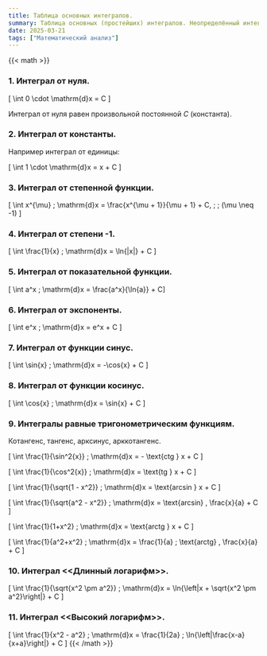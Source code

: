 ```yaml
---
title: Таблица основных интегралов.
summary: Таблица основных (простейших) интегралов. Неопределённый интеграл. Первообразная функции.
date: 2025-03-21
tags: ["Математический анализ"]
---
```


{{< math >}}

### 1. Интеграл от нуля.

\[ \int 0 \cdot \mathrm{d}x = C \]

Интеграл от нуля равен произвольной постоянной $C$ (константа).

### 2. Интеграл от константы.

Например интеграл от единицы:

\[ \int 1 \cdot \mathrm{d}x = x + C \]

### 3. Интеграл от степенной функции.

\[ \int x^{\mu} \; \mathrm{d}x = \frac{x^{\mu + 1}}{\mu + 1} + C, \; \; (\mu \neq -1) \]

### 4. Интеграл от степени -1.

\[ \int \frac{1}{x} \; \mathrm{d}x = \ln{|x|} + C \]

### 5. Интеграл от показательной функции.

\[ \int a^x \; \mathrm{d}x = \frac{a^x}{\ln{a}}  + C\]

### 6. Интеграл от экспоненты.

\[ \int e^x \; \mathrm{d}x = e^x  + C \]

### 7. Интеграл от функции синус.

\[ \int \sin{x} \; \mathrm{d}x = -\cos{x}  + C \]

### 8. Интеграл от функции косинус.

\[ \int \cos{x} \; \mathrm{d}x = \sin{x}  + C \]

### 9. Интегралы равные тригонометрическим функциям.

Котангенс, тангенс, арксинус, арккотангенс.

\[ \int \frac{1}{\sin^2{x}} \; \mathrm{d}x = - \text{ctg } x  + C \]

\[ \int \frac{1}{\cos^2{x}} \; \mathrm{d}x = \text{tg } x  + C \]

\[ \int \frac{1}{\sqrt{1 - x^2}} \; \mathrm{d}x = \text{arcsin } x  + C \]

\[ \int \frac{1}{\sqrt{a^2 - x^2}} \; \mathrm{d}x = \text{arcsin} \, \frac{x}{a}  + C \]

\[ \int \frac{1}{1+x^2} \; \mathrm{d}x = \text{arctg } x  + C \]

\[ \int \frac{1}{a^2+x^2} \; \mathrm{d}x = \frac{1}{a} \; \text{arctg} \, \frac{x}{a}  + C \]

### 10. Интеграл <<Длинный логарифм>>.

\[ \int \frac{1}{\sqrt{x^2 \pm a^2}} \; \mathrm{d}x = \ln{\left|x + \sqrt{x^2 \pm a^2}\right|} + C \]

### 11. Интеграл <<Высокий логарифм>>.

\[ \int \frac{1}{x^2 - a^2} \; \mathrm{d}x = \frac{1}{2a} \; \ln{\left|\frac{x-a}{x+a}\right|} + C \]
{{< /math >}}